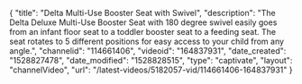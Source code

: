 {
    "title": "Delta Multi-Use Booster Seat with Swivel",
    "description": "The Delta Deluxe Multi-Use Booster Seat with 180 degree swivel easily goes from an infant floor seat to a toddler booster seat to a feeding seat. The seat rotates to 5 different positions for easy access to your child from any angle.",
    "channelid": "114661406",
    "videoid": "164837931",
    "date_created": "1528827478",
    "date_modified": "1528828515",
    "type": "captivate",
    "layout": "channelVideo",
    "url": "\/latest-videos\/5182057-vid\/114661406-164837931"
}